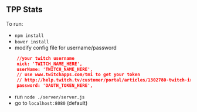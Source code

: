 TPP Stats
--------------

To run:
- `npm install`
- `bower install`
- modify config file for username/password
```json
    //your twitch username
    nick: 'TWITCH_NAME_HERE',
    userName: 'TWITCH_NAME_HERE',
    // use www.twitchapps.com/tmi to get your token
    // http://help.twitch.tv/customer/portal/articles/1302780-twitch-irc
    password: 'OAUTH_TOKEN_HERE',
```
- run `node ./server/server.js`
- go to `localhost:8080` (default)

